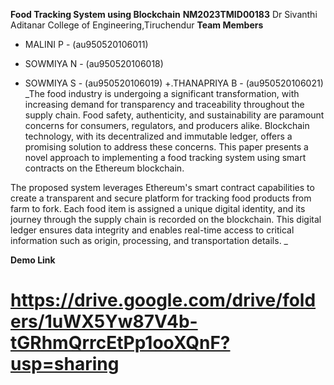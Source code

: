 **Food Tracking System using Blockchain**
**NM2023TMID00183**
Dr Sivanthi Aditanar College of Engineering,Tiruchendur
**Team Members**
+ MALINI P -  (au950520106011)
* SOWMIYA N - (au950520106018)
- SOWMIYA S - (au950520106019)
+.THANAPRIYA B - (au950520106021)
_The food industry is undergoing a significant transformation, with increasing demand for transparency and traceability throughout the supply chain. Food safety, authenticity, and sustainability are paramount concerns for consumers, regulators, and producers alike. Blockchain technology, with its decentralized and immutable ledger, offers a promising solution to address these concerns. This paper presents a novel approach to implementing a food tracking system using smart contracts on the Ethereum blockchain.

The proposed system leverages Ethereum's smart contract capabilities to create a transparent and secure platform for tracking food products from farm to fork. Each food item is assigned a unique digital identity, and its journey through the supply chain is recorded on the blockchain. This digital ledger ensures data integrity and enables real-time access to critical information such as origin, processing, and transportation details. _

**Demo Link**
 # https://drive.google.com/drive/folders/1uWX5Yw87V4b-tGRhmQrrcEtPp1ooXQnF?usp=sharing
